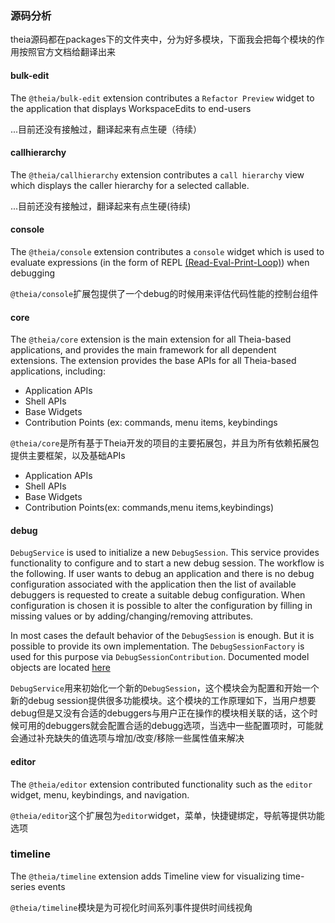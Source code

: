 ### 源码分析

theia源码都在packages下的文件夹中，分为好多模块，下面我会把每个模块的作用按照官方文档给翻译出来

#### bulk-edit

The `@theia/bulk-edit` extension contributes a `Refactor Preview` widget to the application that displays WorkspaceEdits to end-users

...目前还没有接触过，翻译起来有点生硬（待续）

#### callhierarchy

The `@theia/callhierarchy` extension contributes a `call hierarchy` view which displays the caller hierarchy for a selected callable.

...目前还没有接触过，翻译起来有点生硬(待续)

#### console

The `@theia/console` extension contributes a `console` widget which is used to evaluate expressions (in the form of REPL [(Read-Eval-Print-Loop)](https://en.wikipedia.org/wiki/Read%E2%80%93eval%E2%80%93print_loop)) when debugging

`@theia/console`扩展包提供了一个debug的时候用来评估代码性能的控制台组件

#### core

The `@theia/core` extension is the main extension for all Theia-based applications, and provides the main framework for all dependent extensions.
The extension provides the base APIs for all Theia-based applications, including:

- Application APIs
- Shell APIs
- Base Widgets
- Contribution Points (ex: commands, menu items, keybindings

`@theia/core`是所有基于Theia开发的项目的主要拓展包，并且为所有依赖拓展包提供主要框架，以及基础APIs

- Application APIs
- Shell APIs
- Base Widgets
- Contribution Points(ex: commands,menu items,keybindings)

#### debug

`DebugService` is used to initialize a new `DebugSession`. This service provides functionality to configure and to start a new debug session. The workflow is the following. If user wants to debug an application and there is no debug configuration associated with the application then the list of available debuggers is requested to create a suitable debug configuration. When configuration is chosen it is possible to alter the configuration by filling in missing values or by adding/changing/removing attributes.

In most cases the default behavior of the `DebugSession` is enough. But it is possible to provide its own implementation. The `DebugSessionFactory` is used for this purpose via `DebugSessionContribution`. Documented model objects are located [here](https://github.com/eclipse-theia/theia/tree/master/packages/debug/src/browser/debug-model.ts)

`DebugService`用来初始化一个新的`DebugSession`，这个模块会为配置和开始一个新的debug session提供很多功能模块。这个模块的工作原理如下，当用户想要debug但是又没有合适的debuggers与用户正在操作的模块相关联的话，这个时候可用的debuggers就会配置合适的debugg选项，当选中一些配置项时，可能就会通过补充缺失的值选项与增加/改变/移除一些属性值来解决

#### editor

The `@theia/editor` extension contributed functionality such as the `editor` widget, menu, keybindings, and navigation.

`@theia/editor`这个扩展包为`editor`widget，菜单，快捷键绑定，导航等提供功能选项

### timeline

The `@theia/timeline` extension adds Timeline view for visualizing time-series events

`@theia/timeline`模块是为可视化时间系列事件提供时间线视角

